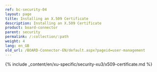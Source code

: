 ```yaml
---
ref: bc-security-04
layout: page
title: Installing an X.509 Certificate
description: Installing an X.509 Certificate
product: board-connector
parent: security
permalink: /:collection/:path
weight: 4
lang: en_GB
old_url: /BOARD-Connector-EN/default.aspx?pageid=user-management
---
```

{% include _content/en/xu-specific/security-xu3/x509-certificate.md %}

